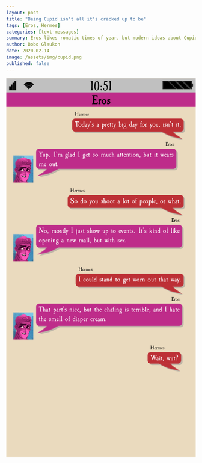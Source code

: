 ```yaml
---
layout: post
title: "Being Cupid isn't all it's cracked up to be"
tags: [Eros, Hermes]
categories: [text-messages]
summary: Eros likes romatic times of year, but modern ideas about Cupid make it wierd.
author: Bobo Glaukon
date: 2020-02-14
image: /assets/img/cupid.png
published: false
---
```


![Eros likes romatic times of year, but modern ideas about Cupid make it wierd](/assets/img/cupid.png)



